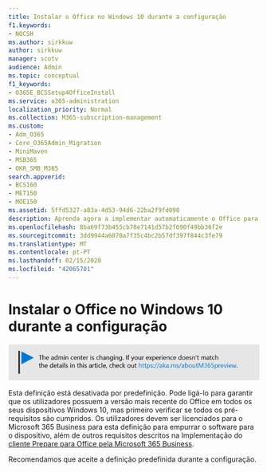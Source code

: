 ```yaml
---
title: Instalar o Office no Windows 10 durante a configuração
f1.keywords:
- NOCSH
ms.author: sirkkuw
author: sirkkuw
manager: scotv
audience: Admin
ms.topic: conceptual
f1_keywords:
- O365E_BCSSetup4OfficeInstall
ms.service: o365-administration
localization_priority: Normal
ms.collection: M365-subscription-management
ms.custom:
- Adm_O365
- Core_O365Admin_Migration
- MiniMaven
- MSB365
- OKR_SMB_M365
search.appverid:
- BCS160
- MET150
- MOE150
ms.assetid: 5ffd5327-a83a-4d53-94d6-22ba2f9fd090
description: Aprenda agora a implementar automaticamente o Office para dispositivos Windows 10 durante a configuração.
ms.openlocfilehash: 8ba69f73b455cb78e7141d57b2f690f49bb36f2e
ms.sourcegitcommit: 3dd9944a6070a7f35c4bc2b57df397f844c3fe79
ms.translationtype: MT
ms.contentlocale: pt-PT
ms.lasthandoff: 02/15/2020
ms.locfileid: "42065701"
---
```

# <a name="install-office-on-windows-10-during-setup"></a>Instalar o Office no Windows 10 durante a configuração

![Banner que https://aka.ms/aboutM365previewaponta para .](../media/m365admincenterchanging.png)

Esta definição está desativada por predefinição. Pode ligá-lo para garantir que os utilizadores possuem a versão mais recente do Office em todos os seus dispositivos Windows 10, mas primeiro verificar se todos os pré-requisitos são cumpridos. Os utilizadores devem ser licenciados para o Microsoft 365 Business para esta definição para empurrar o software para o dispositivo, além de outros requisitos descritos na Implementação do [cliente Prepare para Office pela Microsoft 365 Business](prepare-for-office-client-deployment.md).
  
Recomendamos que aceite a definição predefinida durante a configuração.
